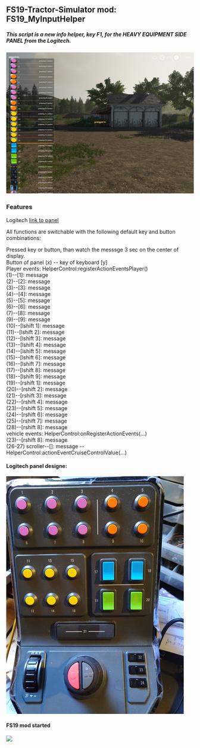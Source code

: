 ## FS19-Tractor-Simulator mod: FS19_MyInputHelper

##### This script is a new info helper, key F1, for the HEAVY EQUIPMENT SIDE PANEL from the Logitech.


![](https://github.com/ptiszai/FS19_MyInputHelper/blob/main/doc/fsScreen2.png)
### Features
Logitech
 [link to panel](https://www.logitechg.com/en-us/products/farm/farm-simulator-game-bundle.945-000063.html#product-tech-specs
)

All functions are switchable with the following default key and button combinations:

Pressed key or button, than watch the messsge 3 sec on the center of display.<br> 
Button of panel (x) -- key of keyboard [y]<br> 
Player events: HelperControl:registerActionEventsPlayer()<br> 
(1)--[1]: message<br> 
(2)--[2]: message<br> 
(3)--[3]: message<br> 
(4)--[4]: message<br> 
(5)--[5]: message<br> 
(6)--[6]: message<br> 
(7)--[8]: message<br> 
(9)--[9]: message<br> 
(10)--[lshift 1]: message<br> 
(11)--[lshift 2]: message<br> 
(12)--[lshift 3]: message<br> 
(13)--[lshift 4]: message<br> 
(14)--[lshift 5]: message<br> 
(15)--[lshift 6]: message<br> 
(16)--[lshift 7]: message<br> 
(17)--[lshift 8]: message<br> 
(18)--[lshift 9]: message<br> 
(19)--[rshift 1]: message<br> 
(20)--[rshift 2]: message<br> 
(21)--[rshift 3]: message<br> 
(22)--[rshift 4]: message<br> 
(23)--[rshift 5]: message<br> 
(24)--[rshift 6]: message<br> 
(25)--[rshift 7]: message<br> 
(28)--[rshift 8]: message<br> 
vehicle events: HelperControl:onRegisterActionEvents(...)<br> 
(23)--[rshift 8]: message<br> 
(26-27) scroller--[]: message -- HelperControl:actionEventCruiseControlValue(...)<br> 

#### Logitech panel designe:

![](https://github.com/ptiszai/FS19_MyInputHelper/blob/main/doc/heavy-equipment-side-panel.jpg)

#### FS19 mod started
![](https://github.com/ptiszaiFS19_MyInputHelper/blob/main/doc/fsScreen1.png)

